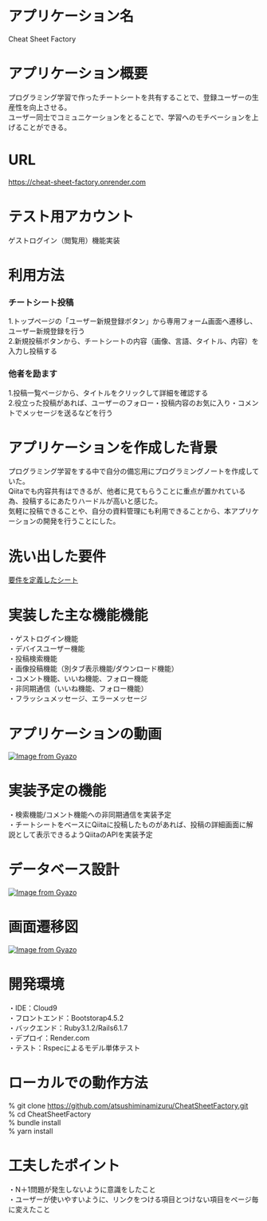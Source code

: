 # アプリケーション名
Cheat Sheet Factory

# アプリケーション概要
プログラミング学習で作ったチートシートを共有することで、登録ユーザーの生産性を向上させる。<br>
ユーザー同士でコミュニケーションをとることで、学習へのモチベーションを上げることができる。

# URL
https://cheat-sheet-factory.onrender.com

# テスト用アカウント
ゲストログイン（閲覧用）機能実装

# 利用方法
### チートシート投稿
1.トップページの「ユーザー新規登録ボタン」から専用フォーム画面へ遷移し、ユーザー新規登録を行う<br>
2.新規投稿ボタンから、チートシートの内容（画像、言語、タイトル、内容）を入力し投稿する

### 他者を励ます
1.投稿一覧ページから、タイトルをクリックして詳細を確認する<br>
2.役立った投稿があれば、ユーザーのフォロー・投稿内容のお気に入り・コメントでメッセージを送るなどを行う

# アプリケーションを作成した背景
プログラミング学習をする中で自分の備忘用にプログラミングノートを作成していた。<br>
Qiitaでも内容共有はできるが、他者に見てもらうことに重点が置かれている為、投稿するにあたりハードルが高いと感じた。<br>
気軽に投稿できることや、自分の資料管理にも利用できることから、本アプリケーションの開発を行うことにした。

# 洗い出した要件
[要件を定義したシート](https://docs.google.com/spreadsheets/d/1-sXuzokYmxBdQ--xWK8LSFCrU1SGd6tXFrVTq3U7EQE/edit?usp=sharing)

# 実装した主な機能機能
・ゲストログイン機能<br>
・デバイスユーザー機能<br>
・投稿検索機能<br>
・画像投稿機能（別タブ表示機能/ダウンロード機能）<br>
・コメント機能、いいね機能、フォロー機能<br>
・非同期通信（いいね機能、フォロー機能）<br>
・フラッシュメッセージ、エラーメッセージ

# アプリケーションの動画
[![Image from Gyazo](https://i.gyazo.com/a93ea22a79f757efe1edb9255b24126a.gif)](https://gyazo.com/a93ea22a79f757efe1edb9255b24126a)

# 実装予定の機能
・検索機能/コメント機能への非同期通信を実装予定<br>
・チートシートをベースにQiitaに投稿したものがあれば、投稿の詳細画面に解説として表示できるようQiitaのAPIを実装予定

# データベース設計
[![Image from Gyazo](https://i.gyazo.com/b030fdbbbb583b74e057e5cd6a4bddcd.png)](https://gyazo.com/b030fdbbbb583b74e057e5cd6a4bddcd)

# 画面遷移図
[![Image from Gyazo](https://i.gyazo.com/18991f11a7da3f339439fd1756ca8bad.png)](https://gyazo.com/18991f11a7da3f339439fd1756ca8bad)

# 開発環境
・IDE：Cloud9<br>
・フロントエンド：Bootstorap4.5.2<br>
・バックエンド：Ruby3.1.2/Rails6.1.7<br>
・デプロイ：Render.com<br>
・テスト：Rspecによるモデル単体テスト

# ローカルでの動作方法
% git clone https://github.com/atsushiminamizuru/CheatSheetFactory.git<br>
% cd CheatSheetFactory<br>
% bundle install<br>
% yarn install

# 工夫したポイント
・N＋1問題が発生しないように意識をしたこと<br>
・ユーザーが使いやすいように、リンクをつける項目とつけない項目をページ毎に変えたこと
